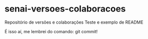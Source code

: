 # senai-versoes-colaboracoes
Repositório de versões e colaborações
Teste e exemplo de README

É isso aí, me lembrei do comando: git commit!